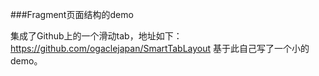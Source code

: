 ###Fragment页面结构的demo

集成了Github上的一个滑动tab，地址如下：https://github.com/ogaclejapan/SmartTabLayout
基于此自己写了一个小的demo。
